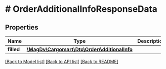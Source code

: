 # # OrderAdditionalInfoResponseData

## Properties

Name | Type | Description | Notes
------------ | ------------- | ------------- | -------------
**filled** | [**\MagDv\Cargomart\Dto\OrderAdditionalInfo**](OrderAdditionalInfo.md) |  | [optional]

[[Back to Model list]](../../README.md#models) [[Back to API list]](../../README.md#endpoints) [[Back to README]](../../README.md)
